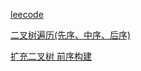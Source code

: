 [leecode](https://leetcode-cn.com/problems/binary-tree-inorder-traversal/)

[二叉树遍历(先序、中序、后序)](https://www.jianshu.com/p/456af5480cee)

[扩充二叉树 前序构建 ](https://cloud.tencent.com/developer/article/1176915)